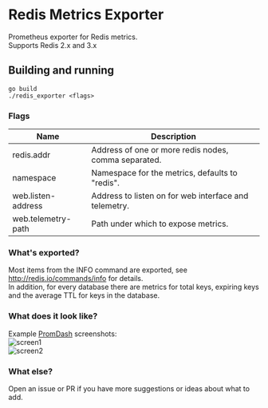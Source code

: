 # Redis Metrics Exporter

Prometheus exporter for Redis metrics.<br>
Supports Redis 2.x and 3.x

## Building and running

    go build
    ./redis_exporter <flags>

### Flags

Name               | Description
-------------------|------------
redis.addr         | Address of one or more redis nodes, comma separated.
namespace          | Namespace for the metrics, defaults to "redis".
web.listen-address | Address to listen on for web interface and telemetry.
web.telemetry-path | Path under which to expose metrics.


### What's exported?

Most items from the INFO command are exported,
see http://redis.io/commands/info for details.<br>
In addition, for every database there are metrics for total keys, expiring keys and the average TTL for keys in the database.<br> 


### What does it look like?
Example [PromDash](https://github.com/prometheus/promdash) screenshots:<br>
![screen1](https://cloud.githubusercontent.com/assets/1222339/7362443/c3cbc2f8-ed36-11e4-8955-cf88e5383e8b.png)<br>
![screen2](https://cloud.githubusercontent.com/assets/1222339/7362444/c3f5b324-ed36-11e4-9c95-ec84e8217fa8.png)


### What else?

Open an issue or PR if you have more suggestions or ideas about what to add.
